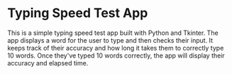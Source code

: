 # Typing Speed Test App
This is a simple typing speed test app built with Python and Tkinter. The app displays a word for the user to type and then checks their input. It keeps track of their accuracy and how long it takes them to correctly type 10 words. Once they've typed 10 words correctly, the app will display their accuracy and elapsed time.
